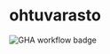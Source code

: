 # ohtuvarasto

![GHA workflow badge](https://github.com/sonjaolkkonen/ohtuvarasto/workflows/CI/badge.svg)

